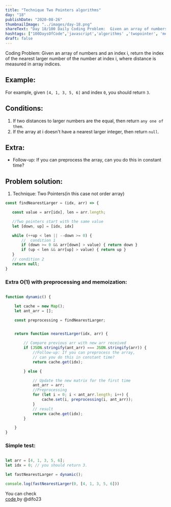 ```yaml
---
title: "Technique Two Pointers algorithms"
day: "18"
publishDate: "2020-08-26"
thumbnailImage: "../images/day-18.png"
shareText: "Day 18/100 Daily Coding Problem:  Given an array of numbers and an index i, return the index of the nearest larger number of the number at index i, where distance is measured in array indices."
hashtags: ["100DaysOfCode",'javascript','algorithms' ,'twopointer', 'memoization', 'coding', 'problem', 'interview', 'technique', 'findNearestLarger']
draft: false
---
```


Coding Problem:  Given an array of numbers and an index i, return the index of the nearest larger number of the number at index i, where distance is measured in array indices.

## Example:
For example, given `[4, 1, 3, 5, 6]` and index `0`, you should return `3`.

## Conditions:
1) If two distances to larger numbers are the equal, then return `any one of them`.
2) If the  array  at i doesn't have a nearest larger integer, then return `null`.

## Extra:
* Follow-up: If you can preprocess the array, can you do this in constant time?


## Problem solution: 

 1) Technique: Two Pointers(in this case not order array)
 
 ```js   
const findNearestLarger = (idx, arr) => {

    const value = arr[idx], len = arr.length;

    //Two pointers start with the same value
    let [down, up] = [idx, idx]

    while (++up < len || --down >= 0) {
        //  condition 1
        if (down >= 0 && arr[down] > value) { return down }
        if (up < len && arr[up] > value) { return up }
    }
    // condition 2
    return null;
 }

```

### Extra O(1) with preprocessing and memoization:


```js

function dynamic() {

    let cache = new Map();
    let ant_arr = [];

    const preprocessing = findNearestLarger;


    return function nearestLarger(idx, arr) {

        // Compare previous arr with new arr received
        if (JSON.stringify(ant_arr) === JSON.stringify(arr)) {
            //Follow-up: If you can preprocess the array,
            // can you do this in constant time?
            return cache.get(idx);

        } else {

            // Update the new matrix for the first time
            ant_arr = arr;
            //Preprocessing
            for (let i = 0; i < ant_arr.length; i++) {
                cache.set(i, preprocessing(i, ant_arr));
            }
            // result
            return cache.get(idx);
        }

    }
}


```

### Simple test:

```js

let arr = [4, 1, 3, 5, 6];
let idx = 0; // you should return 3.

let fastNearestLarger = dynamic();

console.log(fastNearestLarger(0, [4, 1, 3, 5, 6]))

```


You can check  
 <a href="https://github.com/difo23/interviewQuestAnsJS" target="_blank"> code </a> by @difo23   



 